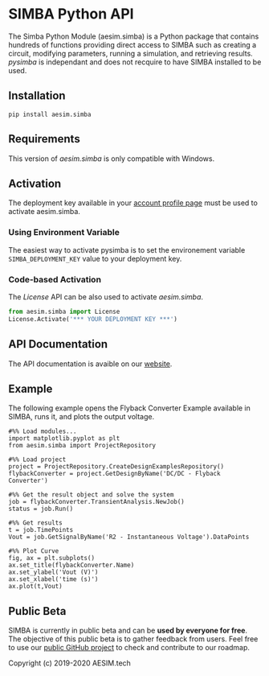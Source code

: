# SIMBA Python API

The Simba Python Module (aesim.simba) is a Python package that contains hundreds of functions providing direct access to SIMBA such as creating a circuit, modifying parameters, running a simulation, and retrieving results. _pysimba_ is independant and does not recquire to have SIMBA installed to be used.

## Installation

`pip install aesim.simba`

## Requirements

This version of _aesim.simba_ is only compatible with Windows.

## Activation
The deployment key available in your [account profile page](https://www.simba.io/profile_account/) must be used to activate aesim.simba.

### Using Environment Variable

The easiest way to activate pysimba is to set the environement variable `SIMBA_DEPLOYMENT_KEY` value to your deployment key. 

### Code-based Activation

The _License_ API can be also used to activate _aesim.simba_.

``` python
from aesim.simba import License
License.Activate('*** YOUR DEPLOYMENT KEY ***')
```

## API Documentation
The API documentation is avaible on our [website](https://www.simba.io/doc/). 

## Example

The following example opens the Flyback Converter Example available in SIMBA, runs it, and plots the output voltage.

```
#%% Load modules...
import matplotlib.pyplot as plt
from aesim.simba import ProjectRepository

#%% Load project
project = ProjectRepository.CreateDesignExamplesRepository()
flybackConverter = project.GetDesignByName('DC/DC - Flyback Converter')

#%% Get the result object and solve the system
job = flybackConverter.TransientAnalysis.NewJob()
status = job.Run()

#%% Get results
t = job.TimePoints
Vout = job.GetSignalByName('R2 - Instantaneous Voltage').DataPoints

#%% Plot Curve
fig, ax = plt.subplots()
ax.set_title(flybackConverter.Name)
ax.set_ylabel('Vout (V)')
ax.set_xlabel('time (s)')
ax.plot(t,Vout)
```

## Public Beta
SIMBA is currently in public beta and can be **used by everyone for free**. The objective of this public beta is to gather feedback from users. Feel free to use our [public GitHub project](https://github.com/aesim-tech/simba-project) to check and contribute to our roadmap.

Copyright (c) 2019-2020 AESIM.tech